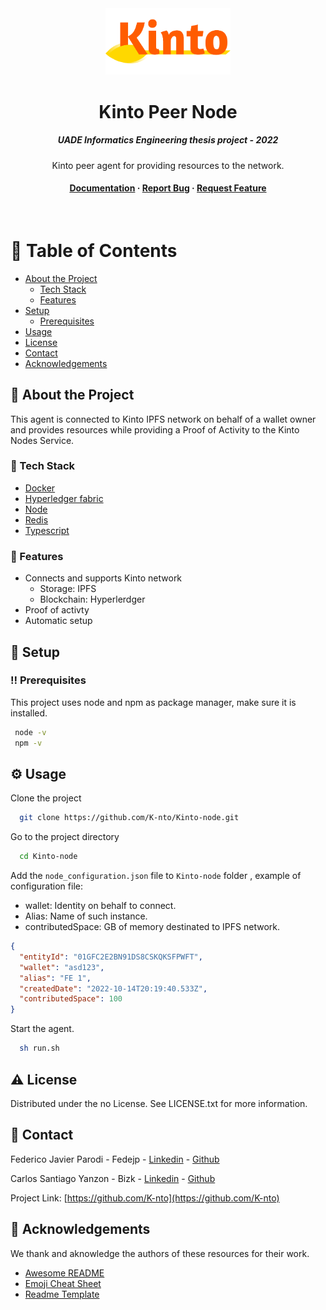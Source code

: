<div align="center">

  <img src="resources/Kintoisologo.png" alt="logo" width="200" height="auto" />
  <h1>Kinto Peer Node</h1>
  
  <h5>
    UADE Informatics Engineering thesis project - 2022   
  </h5>

  <p>
    Kinto peer agent for providing resources to the network. 
  </p>
   
<h4>
    <a href="https://github.com/K-nto/Kinto-node/">Documentation</a>
  <span> · </span>
    <a href="https://github.com/K-nto/Kinto-node/issues/">Report Bug</a>
  <span> · </span>
    <a href="https://github.com/K-nto/Kinto-node/issues/">Request Feature</a>
  </h4>
</div>

<br />

# :notebook_with_decorative_cover: Table of Contents

- [About the Project](#star2-about-the-project)
  - [Tech Stack](#space_invader-tech-stack)
  - [Features](#dart-features)
- [Setup](#Setup)
  - [Prerequisites](#bangbang-prerequisites)
- [Usage](#eyes-usage)
- [License](#warning-license)
- [Contact](#handshake-contact)
- [Acknowledgements](#gem-acknowledgements)

## :star2: About the Project

This agent is connected to Kinto IPFS network on behalf of a wallet owner and provides resources while providing a Proof of Activity to the Kinto Nodes Service.

### :space_invader: Tech Stack

  <ul>
    <li><a href="https://www.docker.com/">Docker</a></li>
    <li><a href="https://www.hyperledger.org/use/fabric">Hyperledger fabric</a></li>
    <li><a href="https://nodejs.org/">Node</a></li>
    <li><a href="https://redis.io/">Redis</a></li>
    <li><a href="https://www.typescriptlang.org/">Typescript</a></li>
  </ul>

### :dart: Features

- Connects and supports Kinto network
  - Storage: IPFS
  - Blockchain: Hyperlerdger
- Proof of activty
- Automatic setup

## :toolbox: Setup

### :bangbang: Prerequisites

This project uses node and npm as package manager, make sure it is installed.

```bash
 node -v
 npm -v
```

## :gear: Usage

Clone the project

```bash
  git clone https://github.com/K-nto/Kinto-node.git
```

Go to the project directory

```bash
  cd Kinto-node
```

Add the `node_configuration.json` file to `Kinto-node` folder , example of configuration file:

- wallet: Identity on behalf to connect.
- Alias: Name of such instance.
- contributedSpace: GB of memory destinated to IPFS network.

```json
{
  "entityId": "01GFC2E2BN91DS8CSKQKSFPWFT",
  "wallet": "asd123",
  "alias": "FE 1",
  "createdDate": "2022-10-14T20:19:40.533Z",
  "contributedSpace": 100
}
```

Start the agent.

```bash
  sh run.sh
```

## :warning: License

Distributed under the no License. See LICENSE.txt for more information.

<!-- Contact -->

## :handshake: Contact

Federico Javier Parodi - Fedejp - [Linkedin](https://www.linkedin.com/in/fedejp) - [Github](https://github.com/Fedejp)

Carlos Santiago Yanzon - Bizk - [Linkedin](https://www.linkedin.com/in/carlos-santiago-yanzon/) - [Github](https://github.com/bizk)

Project Link: [https://github.com/K-nto](https://github.com/K-nto)

## :gem: Acknowledgements

We thank and aknowledge the authors of these resources for their work.

- [Awesome README](https://github.com/matiassingers/awesome-readme)
- [Emoji Cheat Sheet](https://github.com/ikatyang/emoji-cheat-sheet/blob/master/README.md#travel--places)
- [Readme Template](https://github.com/othneildrew/Best-README-Template)

